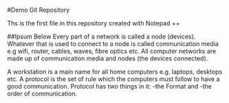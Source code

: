 #Demo Git Repository

Ths is the first file in this repository created with Notepad ++

##Ipsum Below
Every part of a network is called a node (devices).
Whatever that is used to connect to a node is called communication media e.g wifi, router, cables, waves, fibre optics etc.
All computer networks are made up of communication media and nodes (the devices connected).

A workstation is a main name for all home computers e.g. laptops, desktops etc.
A protocol is the set of rule which the computers must follow to have a good communication.
Protocol has two things in it:
-the Format and -the order of communication.